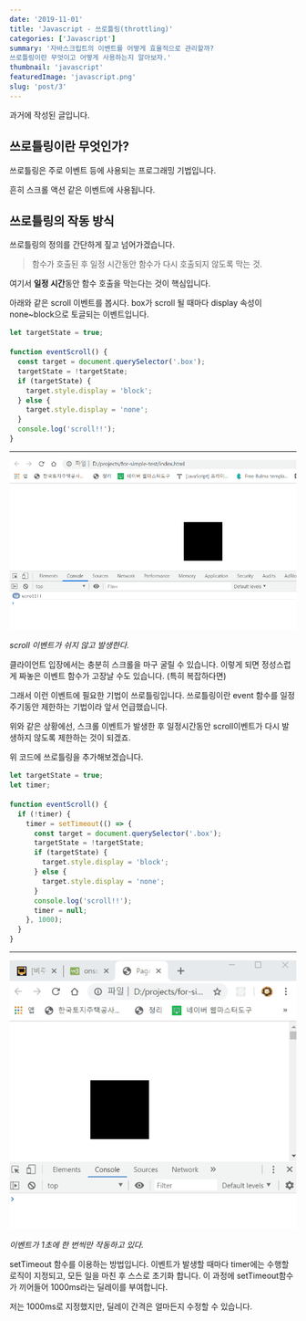 ```yaml
---
date: '2019-11-01'
title: 'Javascript - 쓰로틀링(throttling)'
categories: ['Javascript']
summary: '자바스크립트의 이벤트를 어떻게 효율적으로 관리할까?
쓰로틀링이란 무엇이고 어떻게 사용하는지 알아보자.'
thumbnail: 'javascript'
featuredImage: 'javascript.png'
slug: 'post/3'
---
```


과거에 작성된 글입니다.

## 쓰로틀링이란 무엇인가?

쓰로틀링은 주로 이벤트 등에 사용되는 프로그래밍 기법입니다.

흔히 스크롤 액션 같은 이벤트에 사용됩니다.

## 쓰로틀링의 작동 방식

쓰로틀링의 정의를 간단하게 짚고 넘어가겠습니다.

> 함수가 호출된 후 일정 시간동안 함수가 다시 호출되지 않도록 막는 것.

여기서 **일정 시간**동안 함수 호출을 막는다는 것이 핵심입니다.

아래와 같은 scroll 이벤트를 봅시다.
box가 scroll 될 때마다 display 속성이 none~block으로 토글되는 이벤트입니다.

```javascript
let targetState = true;

function eventScroll() {
  const target = document.querySelector('.box');
  targetState = !targetState;
  if (targetState) {
    target.style.display = 'block';
  } else {
    target.style.display = 'none';
  }
  console.log('scroll!!');
}
```

---

![show_toggle_event](postsImages/post-3/post-3-1.gif)

_scroll 이벤트가 쉬지 않고 발생한다._

클라이언트 입장에서는 충분히 스크롤을 마구 굴릴 수 있습니다. 이렇게 되면 정성스럽게 짜놓은 이벤트 함수가 고장날 수도 있습니다. (특히 복잡하다면)

그래서 이런 이벤트에 필요한 기법이 쓰로틀링입니다. 쓰로틀링이란 event 함수를 일정 주기동안 제한하는 기법이라 앞서 언급했습니다.

위와 같은 상황에선, 스크롤 이벤트가 발생한 후 일정시간동안 scroll이벤트가 다시 발생하지 않도록 제한하는 것이 되겠죠.

위 코드에 쓰로틀링을 추가해보겠습니다.

```javascript
let targetState = true;
let timer;

function eventScroll() {
  if (!timer) {
    timer = setTimeout(() => {
      const target = document.querySelector('.box');
      targetState = !targetState;
      if (targetState) {
        target.style.display = 'block';
      } else {
        target.style.display = 'none';
      }
      console.log('scroll!!');
      timer = null;
    }, 1000);
  }
}
```

---

![show_toggle_event2](postsImages/post-3/post-3-2.gif)

_이벤트가 1초에 한 번씩만 작동하고 있다._

setTimeout 함수를 이용하는 방법입니다. 이벤트가 발생할 때마다 timer에는 수행할 로직이 지정되고, 모든 일을 마친 후 스스로 초기화 합니다. 이 과정에 setTimeout함수가 끼어들어 1000ms라는 딜레이를 부여합니다.

저는 1000ms로 지정했지만, 딜레이 간격은 얼마든지 수정할 수 있습니다.
